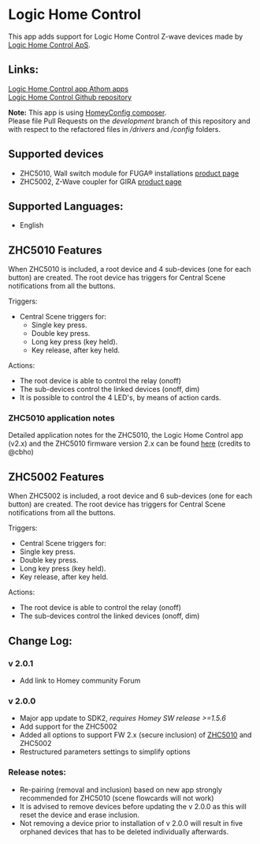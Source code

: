 # Logic Home Control

This app adds support for Logic Home Control Z-wave devices made by [Logic Home Control ApS](http://logichome.dk/).

## Links:
[Logic Home Control app Athom apps](https://apps.athom.com/app/dk.logichome)                    
[Logic Home Control Github repository](https://github.com/TedTolboom/dk.logichome)   

**Note:** This app is using [HomeyConfig composer](https://www.npmjs.com/package/node-homey-config-composer).   
Please file Pull Requests on the *development* branch of this repository and with respect to the refactored files in _/drivers_ and _/config_ folders.   

## Supported devices
* ZHC5010, Wall switch module for FUGA® installations [product page](http://logichome.dk/index.php/products/3-zhc5010-z-wave-switch-module-for-fuga-installations)
* ZHC5002, Z-Wave coupler for GIRA [product page](http://logichome.dk/index.php/products/7-zhc5002-z-wave-coupler-for-gira)

## Supported Languages:
* English

## ZHC5010 Features

When ZHC5010 is included, a root device and 4 sub-devices (one for each button) are created.
The root device has triggers for Central Scene notifications from all the buttons.

Triggers:
* Central Scene triggers for:
  * Single key press.
  * Double key press.
  * Long key press (key held).
  * Key release, after key held.

Actions:
 * The root device is able to control the relay (onoff)   
 * The sub-devices control the linked devices (onoff, dim)
 * It is possible to control the 4 LED's, by means of action cards.

### ZHC5010 application notes
Detailed application notes for the ZHC5010, the Logic Home Control app (v2.x) and the ZHC5010 firmware version 2.x can be found [here](https://github.com/TedTolboom/dk.logichome/blob/development/docs/LHC_Application_notes.pdf) (credits to @cbho)

## ZHC5002 Features

When ZHC5002 is included, a root device and 6 sub-devices (one for each button) are created.
The root device has triggers for Central Scene notifications from all the buttons.

Triggers:
* Central Scene triggers for:
 * Single key press.
 * Double key press.
 * Long key press (key held).
 * Key release, after key held.

Actions:
* The root device is able to control the relay (onoff)   
* The sub-devices control the linked devices (onoff, dim)

## Change Log:
### v 2.0.1
* Add link to Homey community Forum   

### v 2.0.0
* Major app update to SDK2, _requires Homey SW release >=1.5.6_
* Add support for the ZHC5002   
* Added all options to support FW 2.x (secure inclusion) of [ZHC5010](http://logichome.dk/index.php/10-support-categories/6-zhc5010-firmware) and ZHC5002   
* Restructured parameters settings to simplify options   
### Release notes:
* Re-pairing (removal and inclusion) based on new app strongly recommended for ZHC5010 (scene flowcards will not work)
* It is advised to remove devices before updating the v 2.0.0 as this will reset the device and erase inclusion.
* Not removing a device prior to installation of v 2.0.0 will result in five orphaned devices that has to be deleted individually afterwards.
